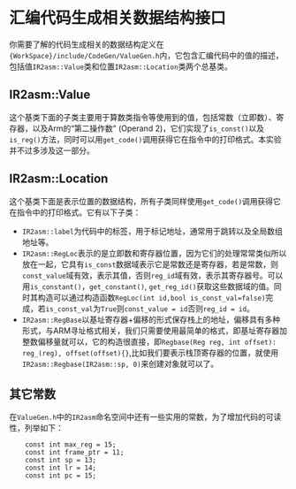 # 汇编代码生成相关数据结构接口

你需要了解的代码生成相关的数据结构定义在`{WorkSpace}/include/CodeGen/ValueGen.h`内，它包含汇编代码中的值的描述，包括值`IR2asm::Value`类和位置`IR2asm::Location`类两个总基类。

## IR2asm::Value
这个基类下面的子类主要用于算数类指令等使用到的值，包括常数（立即数）、寄存器，以及Arm的“第二操作数” (Operand 2)，它们实现了`is_const()`以及`is_reg()`方法，同时可以用`get_code()`调用获得它在指令中的打印格式。本实验并不过多涉及这一部分。

## IR2asm::Location
这个基类下面是表示位置的数据结构，所有子类同样使用`get_code()`调用获得它在指令中的打印格式。它有以下子类：
- `IR2asm::label`为代码中的标签，用于标记地址，通常用于跳转以及全局数组地址等。
- `IR2asm::RegLoc`表示的是立即数和寄存器位置，因为它们的处理常常类似所以放在一起，它具有`is_const`数据域表示它是常数还是寄存器，若是常数，则`const_value`域有效，表示其值，否则`reg_id`域有效，表示其寄存器号。可以用`is_constant()`，`get_constant()`, `get_reg_id()`获取这些数据域的值。同时其构造可以通过构造函数`RegLoc(int id,bool is_const_val=false)`完成，若`is_const_val`为`True`则`const_value = id`否则`reg_id = id`。
- `IR2asm::RegBase`以基址寄存器+偏移的形式保存栈上的地址，偏移具有多种形式，与ARM寻址格式相关，我们只需要使用最简单的格式，即基址寄存器加整数偏移量就可以，它的构造很直接，即`Regbase(Reg reg, int offset): reg_(reg), offset(offset){}`,比如我们要表示栈顶寄存器的位置，就使用`IR2asm::Regbase(IR2asm::sp, 0)`来创建对象就可以了。

## 其它常数
在`ValueGen.h`中的`IR2asm`命名空间中还有一些实用的常数，为了增加代码的可读性，列举如下：
```
    const int max_reg = 15;
    const int frame_ptr = 11;
    const int sp = 13;
    const int lr = 14;
    const int pc = 15;
```
